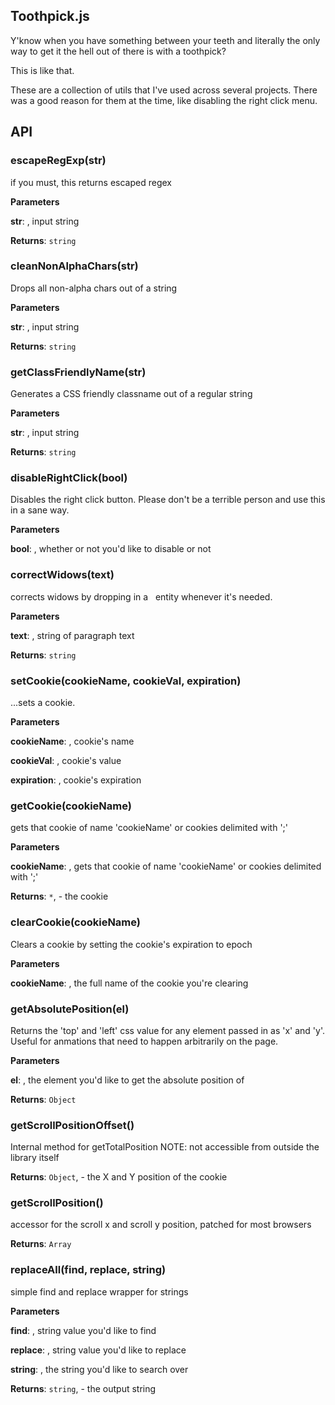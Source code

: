 ## Toothpick.js

Y'know when you have something between your teeth and literally the only way to get it the hell out of there is with a toothpick?

This is like that.

These are a collection of utils that I've used across several projects. There was a good reason for them at the time, like disabling the right click menu.

## API

### escapeRegExp(str) 

if you must, this returns escaped regex

**Parameters**

**str**: , input string

**Returns**: `string`


### cleanNonAlphaChars(str) 

Drops all non-alpha chars out of a string

**Parameters**

**str**: , input string

**Returns**: `string`


### getClassFriendlyName(str) 

Generates a CSS friendly classname out of a regular string

**Parameters**

**str**: , input string

**Returns**: `string`


### disableRightClick(bool) 

Disables the right click button. Please don't be a terrible person and use this in a sane way.

**Parameters**

**bool**: , whether or not you'd like to disable or not



### correctWidows(text) 

corrects widows by dropping in a &nbsp; entity whenever it's needed.

**Parameters**

**text**: , string of paragraph text

**Returns**: `string`


### setCookie(cookieName, cookieVal, expiration) 

...sets a cookie.

**Parameters**

**cookieName**: , cookie's name

**cookieVal**: , cookie's value

**expiration**: , cookie's expiration



### getCookie(cookieName) 

gets that cookie of name 'cookieName' or cookies delimited with ';'

**Parameters**

**cookieName**: , gets that cookie of name 'cookieName' or cookies delimited with ';'

**Returns**: `*`, - the cookie


### clearCookie(cookieName) 

Clears a cookie by setting the cookie's expiration to epoch

**Parameters**

**cookieName**: , the full name of the cookie you're clearing



### getAbsolutePosition(el) 

Returns the 'top' and 'left' css value for any element passed in as 'x' and 'y'. Useful for anmations that need to happen arbitrarily on the page.

**Parameters**

**el**: , the element you'd like to get the absolute position of

**Returns**: `Object`


### getScrollPositionOffset() 

Internal method for getTotalPosition NOTE: not accessible from outside the library itself

**Returns**: `Object`, - the X and Y position of the cookie


### getScrollPosition() 

accessor for the scroll x and scroll y position, patched for most browsers

**Returns**: `Array`


### replaceAll(find, replace, string) 

simple find and replace wrapper for strings

**Parameters**

**find**: , string value you'd like to find

**replace**: , string value you'd like to replace

**string**: , the string you'd like to search over

**Returns**: `string`, - the output string

